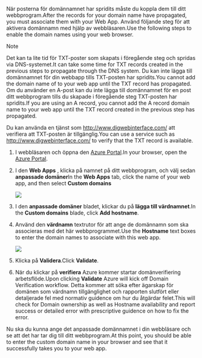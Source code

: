 <span data-ttu-id="fa595-101">När posterna för domännamnet har spridits måste du koppla dem till ditt webbprogram.</span><span class="sxs-lookup"><span data-stu-id="fa595-101">After the records for your domain name have propagated, you must associate them with your Web App.</span></span> <span data-ttu-id="fa595-102">Använd följande steg för att aktivera domännamn med hjälp av webbläsaren.</span><span class="sxs-lookup"><span data-stu-id="fa595-102">Use the following steps to enable the domain names using your web browser.</span></span>

> [!NOTE]
> <span data-ttu-id="fa595-103">Det kan ta lite tid för TXT-poster som skapats i föregående steg och spridas via DNS-systemet.</span><span class="sxs-lookup"><span data-stu-id="fa595-103">It can take some time for TXT records created in the previous steps to propagate through the DNS system.</span></span> <span data-ttu-id="fa595-104">Du kan inte lägga till domännamnet för din webbapp tills TXT-posten har spridits.</span><span class="sxs-lookup"><span data-stu-id="fa595-104">You cannot add the domain name of to your web app until the TXT record has propagated.</span></span> <span data-ttu-id="fa595-105">Om du använder en A-post kan du inte lägga till domännamnet för en post ditt webbprogram tills du skapade i föregående steg TXT-posten har spridits.</span><span class="sxs-lookup"><span data-stu-id="fa595-105">If you are using an A record, you cannot add the A record domain name to your web app until the TXT record created in the previous step has propagated.</span></span>
> 
> <span data-ttu-id="fa595-106">Du kan använda en tjänst som <a href="http://www.digwebinterface.com/">http://www.digwebinterface.com/</a> att verifiera att TXT-posten är tillgänglig.</span><span class="sxs-lookup"><span data-stu-id="fa595-106">You can use a service such as <a href="http://www.digwebinterface.com/">http://www.digwebinterface.com/</a> to verify that the TXT record is available.</span></span>
> 
> 

1. <span data-ttu-id="fa595-107">I webbläsaren och öppna den [Azure Portal](https://portal.azure.com).</span><span class="sxs-lookup"><span data-stu-id="fa595-107">In your browser, open the [Azure Portal](https://portal.azure.com).</span></span>
2. <span data-ttu-id="fa595-108">I den **Web Apps** , klicka på namnet på ditt webbprogram, och välj sedan **anpassade domäner**</span><span class="sxs-lookup"><span data-stu-id="fa595-108">In the **Web Apps** tab, click the name of your web app, and then select **Custom domains**</span></span>
   
    ![](./media/custom-dns-web-site/dncmntask-cname-6.png)
3. <span data-ttu-id="fa595-109">I den **anpassade domäner** bladet, klickar du på **lägga till värdnamnet**.</span><span class="sxs-lookup"><span data-stu-id="fa595-109">In the **Custom domains** blade, click **Add hostname**.</span></span>
4. <span data-ttu-id="fa595-110">Använd den **värdnamn** textrutor för att ange de domännamn som ska associeras med det här webbprogrammet.</span><span class="sxs-lookup"><span data-stu-id="fa595-110">Use the **Hostname** text boxes to enter the domain names to associate with this web app.</span></span>
   
    ![](./media/custom-dns-web-site/add-custom-domain.png)
5. <span data-ttu-id="fa595-111">Klicka på **Validera**.</span><span class="sxs-lookup"><span data-stu-id="fa595-111">Click **Validate**.</span></span>
6. <span data-ttu-id="fa595-112">När du klickar på **verifiera** Azure kommer startar domänverifiering arbetsflöde.</span><span class="sxs-lookup"><span data-stu-id="fa595-112">Upon clicking **Validate** Azure will kick off Domain Verification workflow.</span></span> <span data-ttu-id="fa595-113">Detta kommer att söka efter ägarskap för domänen som värdnamn tillgänglighet och rapporten slutfört eller detaljerade fel med normativ guidence om hur du åtgärdar felet.</span><span class="sxs-lookup"><span data-stu-id="fa595-113">This will check for Domain ownership as well as Hostname availability and report success or detailed error with prescriptive guidence on how to fix the error.</span></span>    

<span data-ttu-id="fa595-114">Nu ska du kunna ange det anpassade domännamnet i din webbläsare och se att det har tar dig till ditt webbprogram.</span><span class="sxs-lookup"><span data-stu-id="fa595-114">At this point, you should be able to enter the custom domain name in your browser and see that it successfully takes you to your web app.</span></span>

